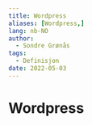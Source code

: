 ```yaml
---
title: Wordpress
aliases: [Wordpress,]
lang: nb-NO
author:
  - Sondre Grønås
tags:
  - Definisjon
date: 2022-05-03
---
```

# Wordpress
